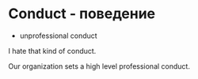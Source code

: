 # Conduct - поведение


- unprofessional conduct

I hate that kind of conduct.

Our organization sets a high level professional conduct.
